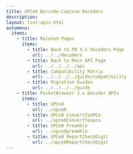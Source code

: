 ```yaml
---
title: UPCe0 Barcode-Capture Decoders
description: 
layout: list-apis.html
automenu:
  items:
    - title: Related Pages
      items:
        - title: Back to PB 3.x Decoders Page
          url: ../../decoders
        - title: Back to Main API Page
          url: ../../../../api
        - title: Compatibility Matrix
          url: ../../../../guide/compatibility
        - title: Migration Guides
          url: ../../../../guide
    - title: PocketBrowser 3.x Decoder APIs
      items:
        - title: UPCe0
          url: ../upce0
        - title: UPCe0 ConvertToUPCa
          url: ../upce0ConvertToupca
        - title: UPCe0 Preamble
          url: ../upce0preamble
        - title: UPCe0 ReportCheckDigit
          url: ../upce0ReportCheckDigit
---
```

